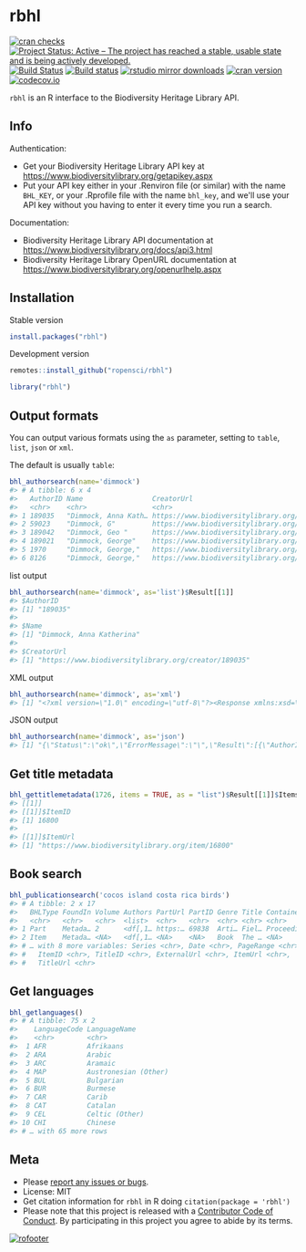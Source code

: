 rbhl
====



[![cran checks](https://cranchecks.info/badges/worst/rbhl)](https://cranchecks.info/pkgs/rbhl)
[![Project Status: Active – The project has reached a stable, usable state and is being actively developed.](https://www.repostatus.org/badges/latest/active.svg)](https://www.repostatus.org/#active)
[![Build Status](https://api.travis-ci.org/ropensci/rbhl.png)](https://travis-ci.org/ropensci/rbhl)
[![Build status](https://ci.appveyor.com/api/projects/status/ej5u9mdirg1yyteg/branch/master)](https://ci.appveyor.com/project/sckott/rbhl/branch/master)
[![rstudio mirror downloads](https://cranlogs.r-pkg.org/badges/rbhl?color=2ECC71)](https://github.com/metacran/cranlogs.app)
[![cran version](https://www.r-pkg.org/badges/version/rbhl)](https://cran.r-project.org/package=rbhl)
[![codecov.io](https://codecov.io/github/ropensci/rbhl/coverage.svg?branch=master)](https://codecov.io/github/ropensci/rbhl?branch=master)

`rbhl` is an R interface to the Biodiversity Heritage Library API.

## Info

Authentication:

* Get your Biodiversity Heritage Library API key at <https://www.biodiversitylibrary.org/getapikey.aspx>
* Put your API key either in your .Renviron file (or similar) with the name `BHL_KEY`, or your .Rprofile file with the name `bhl_key`, and we'll use your API key without you having to enter it every time you run a search.

Documentation:

* Biodiversity Heritage Library API documentation at <https://www.biodiversitylibrary.org/docs/api3.html>
* Biodiversity Heritage Library OpenURL documentation at <https://www.biodiversitylibrary.org/openurlhelp.aspx>

## Installation

Stable version


```r
install.packages("rbhl")
```

Development version


```r
remotes::install_github("ropensci/rbhl")
```


```r
library("rbhl")
```

## Output formats

You can output various formats using the `as` parameter, setting to `table`, `list`, `json` or `xml`.

The default is usually `table`:


```r
bhl_authorsearch(name='dimmock')
#> # A tibble: 6 x 4
#>   AuthorID Name                 CreatorUrl                               Dates  
#>   <chr>    <chr>                <chr>                                    <chr>  
#> 1 189035   "Dimmock, Anna Kath… https://www.biodiversitylibrary.org/cre… <NA>   
#> 2 59023    "Dimmock, G"         https://www.biodiversitylibrary.org/cre… <NA>   
#> 3 189042   "Dimmock, Geo "      https://www.biodiversitylibrary.org/cre… <NA>   
#> 4 189021   "Dimmock, George"    https://www.biodiversitylibrary.org/cre… <NA>   
#> 5 1970     "Dimmock, George,"   https://www.biodiversitylibrary.org/cre… 1852-  
#> 6 8126     "Dimmock, George,"   https://www.biodiversitylibrary.org/cre… 1852-1…
```

list output


```r
bhl_authorsearch(name='dimmock', as='list')$Result[[1]]
#> $AuthorID
#> [1] "189035"
#> 
#> $Name
#> [1] "Dimmock, Anna Katherina"
#> 
#> $CreatorUrl
#> [1] "https://www.biodiversitylibrary.org/creator/189035"
```

XML output


```r
bhl_authorsearch(name='dimmock', as='xml')
#> [1] "﻿<?xml version=\"1.0\" encoding=\"utf-8\"?><Response xmlns:xsd=\"http://www.w3.org/2001/XMLSchema\" xmlns:xsi=\"http://www.w3.org/2001/XMLSchema-instance\"><Status>ok</Status><ErrorMessage /><Result><Author><AuthorID>189035</AuthorID><Name>Dimmock, Anna Katherina</Name><CreatorUrl>https://www.biodiversitylibrary.org/creator/189035</CreatorUrl></Author><Author><AuthorID>59023</AuthorID><Name>Dimmock, G</Name><CreatorUrl>https://www.biodiversitylibrary.org/creator/59023</CreatorUrl></Author><Author><AuthorID>189042</AuthorID><Name>Dimmock, Geo </Name><CreatorUrl>https://www.biodiversitylibrary.org/creator/189042</CreatorUrl></Author><Author><AuthorID>189021</AuthorID><Name>Dimmock, George</Name><CreatorUrl>https://www.biodiversitylibrary.org/creator/189021</CreatorUrl></Author><Author><AuthorID>1970</AuthorID><Name>Dimmock, George,</Name><Dates>1852-</Dates><CreatorUrl>https://www.biodiversitylibrary.org/creator/1970</CreatorUrl></Author><Author><AuthorID>8126</AuthorID><Name>Dimmock, George,</Name><Dates>1852-1930</Dates><CreatorUrl>https://www.biodiversitylibrary.org/creator/8126</CreatorUrl></Author></Result></Response>"
```

JSON output


```r
bhl_authorsearch(name='dimmock', as='json')
#> [1] "{\"Status\":\"ok\",\"ErrorMessage\":\"\",\"Result\":[{\"AuthorID\":\"189035\",\"Name\":\"Dimmock, Anna Katherina\",\"CreatorUrl\":\"https://www.biodiversitylibrary.org/creator/189035\"},{\"AuthorID\":\"59023\",\"Name\":\"Dimmock, G\",\"CreatorUrl\":\"https://www.biodiversitylibrary.org/creator/59023\"},{\"AuthorID\":\"189042\",\"Name\":\"Dimmock, Geo \",\"CreatorUrl\":\"https://www.biodiversitylibrary.org/creator/189042\"},{\"AuthorID\":\"189021\",\"Name\":\"Dimmock, George\",\"CreatorUrl\":\"https://www.biodiversitylibrary.org/creator/189021\"},{\"AuthorID\":\"1970\",\"Name\":\"Dimmock, George,\",\"Dates\":\"1852-\",\"CreatorUrl\":\"https://www.biodiversitylibrary.org/creator/1970\"},{\"AuthorID\":\"8126\",\"Name\":\"Dimmock, George,\",\"Dates\":\"1852-1930\",\"CreatorUrl\":\"https://www.biodiversitylibrary.org/creator/8126\"}]}"
```

## Get title metadata


```r
bhl_gettitlemetadata(1726, items = TRUE, as = "list")$Result[[1]]$Items
#> [[1]]
#> [[1]]$ItemID
#> [1] 16800
#> 
#> [[1]]$ItemUrl
#> [1] "https://www.biodiversitylibrary.org/item/16800"
```

## Book search


```r
bhl_publicationsearch('cocos island costa rica birds')
#> # A tibble: 2 x 17
#>   BHLType FoundIn Volume Authors PartUrl PartID Genre Title ContainerTitle
#>   <chr>   <chr>   <chr>  <list>  <chr>   <chr>  <chr> <chr> <chr>         
#> 1 Part    Metada… 2      <df[,1… https:… 69838  Arti… Fiel… Proceedings o…
#> 2 Item    Metada… <NA>   <df[,1… <NA>    <NA>   Book  The … <NA>          
#> # … with 8 more variables: Series <chr>, Date <chr>, PageRange <chr>,
#> #   ItemID <chr>, TitleID <chr>, ExternalUrl <chr>, ItemUrl <chr>,
#> #   TitleUrl <chr>
```

## Get languages


```r
bhl_getlanguages()
#> # A tibble: 75 x 2
#>    LanguageCode LanguageName        
#>    <chr>        <chr>               
#>  1 AFR          Afrikaans           
#>  2 ARA          Arabic              
#>  3 ARC          Aramaic             
#>  4 MAP          Austronesian (Other)
#>  5 BUL          Bulgarian           
#>  6 BUR          Burmese             
#>  7 CAR          Carib               
#>  8 CAT          Catalan             
#>  9 CEL          Celtic (Other)      
#> 10 CHI          Chinese             
#> # … with 65 more rows
```

## Meta

* Please [report any issues or bugs](https://github.com/ropensci/rbhl/issues).
* License: MIT
* Get citation information for `rbhl` in R doing `citation(package = 'rbhl')`
* Please note that this project is released with a [Contributor Code of Conduct][coc]. By participating in this project you agree to abide by its terms.

[![rofooter](https://ropensci.org/public_images/github_footer.png)](https://ropensci.org)

[coc]: https://github.com/ropensci/rbhl/blob/master/CODE_OF_CONDUCT.md
